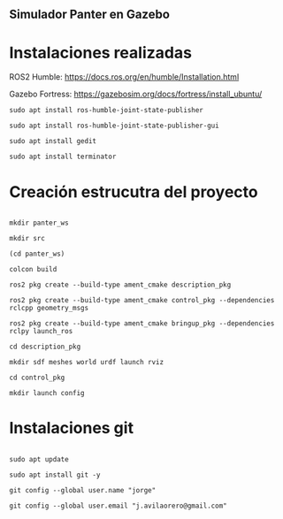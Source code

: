## Simulador Panter en Gazebo

# Instalaciones realizadas

ROS2 Humble: https://docs.ros.org/en/humble/Installation.html

Gazebo Fortress: https://gazebosim.org/docs/fortress/install_ubuntu/

```
sudo apt install ros-humble-joint-state-publisher

sudo apt install ros-humble-joint-state-publisher-gui

sudo apt install gedit

sudo apt install terminator

```

# Creación estrucutra del proyecto

```

mkdir panter_ws

mkdir src

(cd panter_ws)

colcon build

ros2 pkg create --build-type ament_cmake description_pkg

ros2 pkg create --build-type ament_cmake control_pkg --dependencies rclcpp geometry_msgs

ros2 pkg create --build-type ament_cmake bringup_pkg --dependencies rclpy launch_ros

cd description_pkg

mkdir sdf meshes world urdf launch rviz

cd control_pkg

mkdir launch config

```

# Instalaciones git

```

sudo apt update

sudo apt install git -y

git config --global user.name "jorge"

git config --global user.email "j.avilaorero@gmail.com"

```


